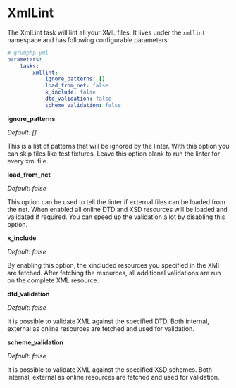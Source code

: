 # XmlLint

The XmlLint task will lint all your XML files.
It lives under the `xmllint` namespace and has following configurable parameters:

```yaml
# grumphp.yml
parameters:
    tasks:
        xmllint:
            ignore_patterns: []
            load_from_net: false
            x_include: false
            dtd_validation: false
            scheme_validation: false
```

**ignore_patterns**

*Default: []*

This is a list of patterns that will be ignored by the linter. 
With this option you can skip files like test fixtures. Leave this option blank to run the linter for every xml file.


**load_from_net**

*Default: false*

This option can be used to tell the linter if external files can be loaded from the net.
When enabled all online DTD and XSD resources will be loaded and validated if required.
You can speed up the validation a lot by disabling this option.

**x_include**

*Default: false*

By enabling this option, the xincluded resources you specified in the XMl are fetched. 
After fetching the resources, all additional validations are run on the complete XML resource.


**dtd_validation**

*Default: false*

It is possible to validate XML against the specified DTD. 
Both internal, external as online resources are fetched and used for validation.


**scheme_validation**

*Default: false*

It is possible to validate XML against the specified XSD schemes. 
Both internal, external as online resources are fetched and used for validation.